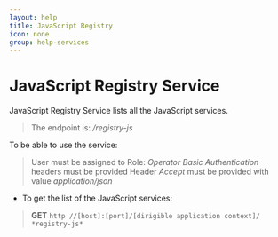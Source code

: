 ```yaml
---
layout: help
title: JavaScript Registry
icon: none
group: help-services
---
```


JavaScript Registry Service
===

JavaScript Registry Service lists all the JavaScript services.

> The endpoint is: */registry-js*

To be able to use the service:

> User must be assigned to Role: *Operator*
> *Basic Authentication* headers must be provided
> Header *Accept* must be provided with value *application/json*

* To get the list of the JavaScript services:

> **GET** `http //[host]:[port]/[dirigible application context]/ *registry-js*`

